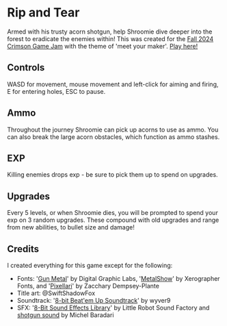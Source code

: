 
# Rip and Tear
Armed with his trusty acorn shotgun, help Shroomie dive deeper into the forest to eradicate the enemies within! This was created for the [Fall 2024 Crimson Game Jam](https://itch.io/jam/crimson-game-jam-fall-2024) with the theme of 'meet your maker'. [Play here!](https://hundrupm.itch.io/shroomwood-rip-and-tear)

## Controls
WASD for movement, mouse movement and left-click for aiming and firing, E for entering holes, ESC to pause.

## Ammo
Throughout the journey Shroomie can pick up acorns to use as ammo. You can also break the large acorn obstacles, which function as ammo stashes.

## EXP
Killing enemies drops exp - be sure to pick them up to spend on upgrades.

## Upgrades
Every 5 levels, or when Shroomie dies, you will be prompted to spend your exp on 3 random upgrades. These compound with old upgrades and range from new abilities, to bullet size and damage!

## Credits
I created everything for this game except for the following:

* Fonts: '[Gun Metal](https://www.dafont.com/gun-metal.font)' by Digital Graphic Labs, '[MetalShow](https://www.dafont.com/metalshow.font)' by Xerographer Fonts, and '[Pixellari](https://www.dafont.com/pixellari.font)' by Zacchary Dempsey-Plante
* Title art: @SwiftShadowFox
* Soundtrack: '[8-bit Beat'em Up Soundtrack](https://opengameart.org/content/8-bit-beatem-up-soundtrack)' by wyver9
* SFX: '[8-Bit Sound Effects Library](https://opengameart.org/content/8-bit-sound-effects-library)' by  Little Robot Sound Factory and [shotgun sound](https://opengameart.org/content/chaingun-pistol-rifle-shotgun-shots) by Michel Baradari
